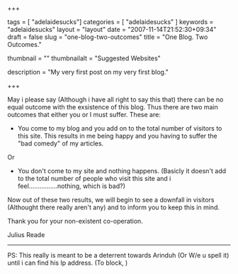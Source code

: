 +++

tags = [ "adelaidesucks"]
categories = [ "adelaidesucks" ]
keywords = "adelaidesucks"
layout = "layout"
date = "2007-11-14T21:52:30+09:34"
draft = false
slug = "one-blog-two-outcomes"
title = "One Blog. Two Outcomes."

thumbnail = ""
thumbnailalt = "Suggested Websites"

description = "My very first post on my very first blog."

+++

May i please say (Although i have all right to say this that) there can be no equal outcome with the exsistence of this blog. Thus there are two main outcomes that either you or I must suffer. These are:

- You come to my blog and you add on to the total number of visitors to this site. This results in me being happy and you having to suffer the "bad comedy" of my articles.

Or

- You don't come to my site and nothing happens. (Basicly it doesn't add to the total number of people who visit this site and i feel................nothing, which is bad?)

Now out of these two results, we will begin to see a downfall in visitors (Althought there really aren't any) and to inform you to keep this in mind.

Thank you for your non-existent co-operation.

Julius Reade
_______________________________________________

PS: This really is meant to be a deterrent towards Arinduh (Or W/e u spell it) until i can find his Ip address. (To block, )